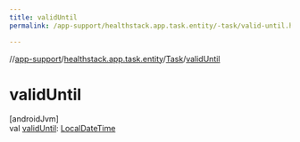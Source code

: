 ```yaml
---
title: validUntil
permalink: /app-support/healthstack.app.task.entity/-task/valid-until.html

---
```

//[app-support](../../../index.html)/[healthstack.app.task.entity](../index.html)/[Task](index.html)/[validUntil](valid-until.html)



# validUntil



[androidJvm]\
val [validUntil](valid-until.html): [LocalDateTime](https://developer.android.com/reference/kotlin/java/time/LocalDateTime.html)




